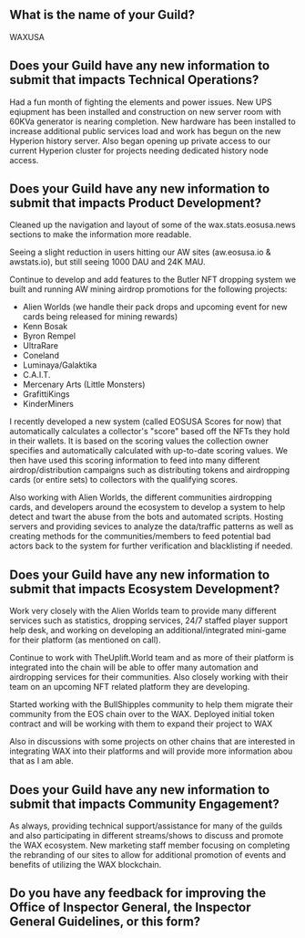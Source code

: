 ## What is the name of your Guild?

WAXUSA

## Does your Guild have any new information to submit that impacts Technical Operations?

Had a fun month of fighting the elements and power issues.  New UPS eqiupment has been installed and construction on new server room with 60KVa generator is nearing completion.  New hardware has been installed to increase additional public services load and work has begun on the new Hyperion history server.  Also began opening up private access to our current Hyperion cluster for projects needing dedicated history node access.

## Does your Guild have any new information to submit that impacts Product Development?

Cleaned up the navigation and layout of some of the wax.stats.eosusa.news sections to make the information more readable. 

Seeing a slight reduction in users hitting our AW sites (aw.eosusa.io & awstats.io), but still seeing 1000 DAU and 24K MAU.

Continue to develop and add features to the Butler NFT dropping system we built and running AW mining airdrop promotions for the following projects:
* Alien Worlds (we handle their pack drops and upcoming event for new cards being released for mining rewards)
* Kenn Bosak
* Byron Rempel
* UltraRare
* Coneland
* Luminaya/Galaktika
* C.A.I.T.
* Mercenary Arts (Little Monsters)
* GrafittiKings
* KinderMiners

I recently developed a new system (called EOSUSA Scores for now) that automatically calculates a collector's "score" based off the NFTs they hold in their wallets. It is based on the scoring values the collection owner specifies and automatically calculated with up-to-date scoring values.  We then have used this scoring information to feed into many different airdrop/distribution campaigns such as distributing tokens and airdropping cards (or entire sets) to collectors with the qualifying scores.

Also working with Alien Worlds, the different communities airdropping cards, and developers around the ecosystem to develop a system to help detect and twart the abuse from the bots and automated scripts.  Hosting servers and providing sevices to analyze the data/traffic patterns as well as creating methods for the communities/members to feed potential bad actors back to the system for further verification and blacklisting if needed.

## Does your Guild have any new information to submit that impacts Ecosystem Development?

Work very closely with the Alien Worlds team to provide many different services such as statistics, dropping services, 24/7 staffed player support help desk, and working on developing an additional/integrated mini-game for their platform (as mentioned on call).

Continue to work with TheUplift.World team and as more of their platform is integrated into the chain will be able to offer many automation and airdropping services for their communities.  Also closely working with their team on an upcoming NFT related platform they are developing.

Started working with the BullShipples community to help them migrate their community from the EOS chain over to the WAX.  Deployed initial token contract and will be working with them to expand their project to WAX

Also in discussions with some projects on other chains that are interested in integrating WAX into their platforms and will provide more information abou that as I am able.

## Does your Guild have any new information to submit that impacts Community Engagement?

As always, providing technical support/assistance for many of the guilds and also participating in different streams/shows to discuss and promote the WAX ecosystem. New marketing staff member focusing on completing the rebranding of our sites to allow for additional promotion of events and benefits of utilizing the WAX blockchain.

## Do you have any feedback for improving the Office of Inspector General, the Inspector General Guidelines, or this form?


